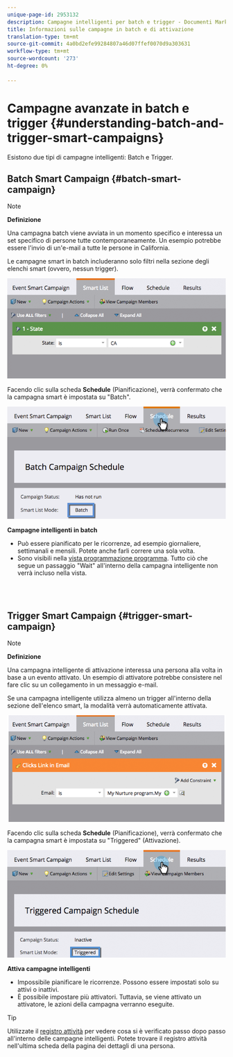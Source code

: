 ```yaml
---
unique-page-id: 2953132
description: Campagne intelligenti per batch e trigger - Documenti Marketo - Documentazione prodotto
title: Informazioni sulle campagne in batch e di attivazione
translation-type: tm+mt
source-git-commit: 4a0bd2efe99284807a46d07ffef0070d9a303631
workflow-type: tm+mt
source-wordcount: '273'
ht-degree: 0%

---
```



# Campagne avanzate in batch e trigger {#understanding-batch-and-trigger-smart-campaigns}

Esistono due tipi di campagne intelligenti: Batch e Trigger.

## Batch Smart Campaign {#batch-smart-campaign}

>[!NOTE]
>
>**Definizione**
>
>Una campagna batch viene avviata in un momento specifico e interessa un set specifico di persone tutte contemporaneamente. Un esempio potrebbe essere l&#39;invio di un&#39;e-mail a tutte le persone in California.

Le campagne smart in batch includeranno solo filtri nella sezione degli elenchi smart (ovvero, nessun trigger).

![](assets/batch-filter.png)

Facendo clic sulla scheda **Schedule** (Pianificazione), verrà confermato che la campagna smart è impostata su &quot;Batch&quot;.

![](assets/batch-c4.png)

**Campagne intelligenti in batch**

* Può essere pianificato per le ricorrenze, ad esempio giornaliere, settimanali e mensili. Potete anche farli correre una sola volta.
* Sono visibili nella [vista programmazione programma](/help/marketo/product-docs/core-marketo-concepts/programs/program-schedule-view/navigating-the-program-schedule-view.md). Tutto ciò che segue un passaggio &quot;Wait&quot; all&#39;interno della campagna intelligente non verrà incluso nella vista.

<br> 

## Trigger Smart Campaign {#trigger-smart-campaign}

>[!NOTE]
>
>**Definizione**
>
>Una campagna intelligente di attivazione interessa una persona alla volta in base a un evento attivato. Un esempio di attivatore potrebbe consistere nel fare clic su un collegamento in un messaggio e-mail.

Se una campagna intelligente utilizza almeno un trigger all&#39;interno della sezione dell&#39;elenco smart, la modalità verrà automaticamente attivata.

![](assets/trigger.png)

Facendo clic sulla scheda **Schedule** (Pianificazione), verrà confermato che la campagna smart è impostata su &quot;Triggered&quot; (Attivazione).

![](assets/trigger2.png)

**Attiva campagne intelligenti**

* Impossibile pianificare le ricorrenze. Possono essere impostati solo su attivi o inattivi.
* È possibile impostare più attivatori. Tuttavia, se viene attivato un attivatore, le azioni della campagna verranno eseguite.

>[!TIP]
>
>Utilizzate il [registro attività](/help/marketo/product-docs/core-marketo-concepts/smart-lists-and-static-lists/managing-people-in-smart-lists/locate-the-activity-log-for-a-person.md) per vedere cosa si è verificato passo dopo passo all&#39;interno delle campagne intelligenti. Potete trovare il registro attività nell&#39;ultima scheda della pagina dei dettagli di una persona.
